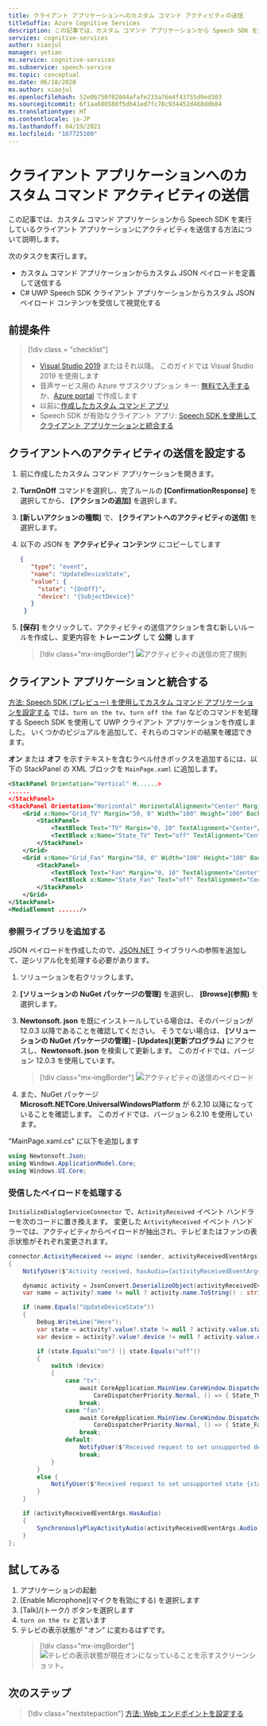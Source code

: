 ```yaml
---
title: クライアント アプリケーションへのカスタム コマンド アクティビティの送信
titleSuffix: Azure Cognitive Services
description: この記事では、カスタム コマンド アプリケーションから Speech SDK を実行しているクライアント アプリケーションにアクティビティを送信する方法について説明します。
services: cognitive-services
author: xiaojul
manager: yetian
ms.service: cognitive-services
ms.subservice: speech-service
ms.topic: conceptual
ms.date: 06/18/2020
ms.author: xiaojul
ms.openlocfilehash: 52e0b750f02044afafe233a76e4f43755d9ed303
ms.sourcegitcommit: 6f1aa680588f5db41ed7fc78c934452d468ddb84
ms.translationtype: HT
ms.contentlocale: ja-JP
ms.lasthandoff: 04/19/2021
ms.locfileid: "107725100"
---
```

# <a name="send-custom-commands-activity-to-client-application"></a>クライアント アプリケーションへのカスタム コマンド アクティビティの送信

この記事では、カスタム コマンド アプリケーションから Speech SDK を実行しているクライアント アプリケーションにアクティビティを送信する方法について説明します。

次のタスクを実行します。

- カスタム コマンド アプリケーションからカスタム JSON ペイロードを定義して送信する
- C# UWP Speech SDK クライアント アプリケーションからカスタム JSON ペイロード コンテンツを受信して視覚化する

## <a name="prerequisites"></a>前提条件
> [!div class = "checklist"]
> * [Visual Studio 2019](https://visualstudio.microsoft.com/downloads/) またはそれ以降。 このガイドでは Visual Studio 2019 を使用します
> * 音声サービス用の Azure サブスクリプション キー: [無料で入手する](overview.md#try-the-speech-service-for-free)か、[Azure portal](https://portal.azure.com) で作成します
> * 以前に[作成したカスタム コマンド アプリ](quickstart-custom-commands-application.md)
> * Speech SDK が有効なクライアント アプリ: [Speech SDK を使用してクライアント アプリケーションと統合する](./how-to-custom-commands-setup-speech-sdk.md)

## <a name="setup-send-activity-to-client"></a>クライアントへのアクティビティの送信を設定する 
1. 前に作成したカスタム コマンド アプリケーションを開きます。
1. **TurnOnOff** コマンドを選択し、完了ルールの **[ConfirmationResponse]** を選択してから、 **[アクションの追加]** を選択します。
1. **[新しいアクションの種類]** で、 **[クライアントへのアクティビティの送信]** を選択します。
1. 以下の JSON を **アクティビティ コンテンツ** にコピーしてします
   ```json
   {
      "type": "event",
      "name": "UpdateDeviceState",
      "value": {
        "state": "{OnOff}",
        "device": "{SubjectDevice}"
      }
    }
   ```
1. **[保存]** をクリックして、アクティビティの送信アクションを含む新しいルールを作成し、変更内容を **トレーニング** して **公開** します

   > [!div class="mx-imgBorder"]
   > ![アクティビティの送信の完了規則](media/custom-commands/send-activity-to-client-completion-rules.png)

## <a name="integrate-with-client-application"></a>クライアント アプリケーションと統合する

[方法: Speech SDK (プレビュー) を使用してカスタム コマンド アプリケーションを設定する](./how-to-custom-commands-setup-speech-sdk.md) では、`turn on the tv`、`turn off the fan` などのコマンドを処理する Speech SDK を使用して UWP クライアント アプリケーションを作成しました。 いくつかのビジュアルを追加して、それらのコマンドの結果を確認できます。

**オン** または **オフ** を示すテキストを含むラベル付きボックスを追加するには、以下の StackPanel の XML ブロックを `MainPage.xaml` に追加します。

```xml
<StackPanel Orientation="Vertical" H......>
......
</StackPanel>
<StackPanel Orientation="Horizontal" HorizontalAlignment="Center" Margin="20">
    <Grid x:Name="Grid_TV" Margin="50, 0" Width="100" Height="100" Background="LightBlue">
        <StackPanel>
            <TextBlock Text="TV" Margin="0, 10" TextAlignment="Center"/>
            <TextBlock x:Name="State_TV" Text="off" TextAlignment="Center"/>
        </StackPanel>
    </Grid>
    <Grid x:Name="Grid_Fan" Margin="50, 0" Width="100" Height="100" Background="LightBlue">
        <StackPanel>
            <TextBlock Text="Fan" Margin="0, 10" TextAlignment="Center"/>
            <TextBlock x:Name="State_Fan" Text="off" TextAlignment="Center"/>
        </StackPanel>
    </Grid>
</StackPanel>
<MediaElement ....../>
```

### <a name="add-reference-libraries"></a>参照ライブラリを追加する

JSON ペイロードを作成したので、[JSON.NET](https://www.newtonsoft.com/json) ライブラリへの参照を追加して、逆シリアル化を処理する必要があります。

1. ソリューションを右クリックします。
1. **[ソリューションの NuGet パッケージの管理]** を選択し、 **[Browse]\(参照\)** を選択します。 
1. **Newtonsoft. json** を既にインストールしている場合は、そのバージョンが 12.0.3 以降であることを確認してください。 そうでない場合は、 **[ソリューションの NuGet パッケージの管理] - [Updates]\(更新プログラム\)** にアクセスし、**Newtonsoft. json** を検索して更新します。 このガイドでは、バージョン 12.0.3 を使用しています。

    > [!div class="mx-imgBorder"]
    > ![アクティビティの送信のペイロード](media/custom-commands/send-activity-to-client-json-nuget.png)

1. また、NuGet パッケージ **Microsoft.NETCore.UniversalWindowsPlatform** が 6.2.10 以降になっていることを確認します。 このガイドでは、バージョン 6.2.10 を使用しています。

"MainPage.xaml.cs" に以下を追加します

```C#
using Newtonsoft.Json; 
using Windows.ApplicationModel.Core;
using Windows.UI.Core;
```

### <a name="handle-the-received-payload"></a>受信したペイロードを処理する

`InitializeDialogServiceConnector` で、`ActivityReceived` イベント ハンドラーを次のコードに置き換えます。 変更した `ActivityReceived` イベント ハンドラーでは、アクティビティからペイロードが抽出され、テレビまたはファンの表示状態がそれぞれ変更されます。

```C#
connector.ActivityReceived += async (sender, activityReceivedEventArgs) =>
{
    NotifyUser($"Activity received, hasAudio={activityReceivedEventArgs.HasAudio} activity={activityReceivedEventArgs.Activity}");

    dynamic activity = JsonConvert.DeserializeObject(activityReceivedEventArgs.Activity);
    var name = activity?.name != null ? activity.name.ToString() : string.Empty;

    if (name.Equals("UpdateDeviceState"))
    {
        Debug.WriteLine("Here");
        var state = activity?.value?.state != null ? activity.value.state.ToString() : string.Empty;
        var device = activity?.value?.device != null ? activity.value.device.ToString() : string.Empty;

        if (state.Equals("on") || state.Equals("off"))
        {
            switch (device)
            {
                case "tv":
                    await CoreApplication.MainView.CoreWindow.Dispatcher.RunAsync(
                        CoreDispatcherPriority.Normal, () => { State_TV.Text = state; });
                    break;
                case "fan":
                    await CoreApplication.MainView.CoreWindow.Dispatcher.RunAsync(
                        CoreDispatcherPriority.Normal, () => { State_Fan.Text = state; });
                    break;
                default:
                    NotifyUser($"Received request to set unsupported device {device} to {state}");
                    break;
            }
        }
        else { 
            NotifyUser($"Received request to set unsupported state {state}");
        }
    }

    if (activityReceivedEventArgs.HasAudio)
    {
        SynchronouslyPlayActivityAudio(activityReceivedEventArgs.Audio);
    }
};
```

## <a name="try-it-out"></a>試してみる

1. アプリケーションの起動
1. [Enable Microphone]\(マイクを有効にする\) を選択します
1. [Talk]/(トーク/) ボタンを選択します
1. `turn on the tv` と言います
1. テレビの表示状態が "オン" に変わるはずです。
   > [!div class="mx-imgBorder"]
   > ![テレビの表示状態が現在オンになっていることを示すスクリーンショット。](media/custom-commands/send-activity-to-client-turn-on-tv.png)

## <a name="next-steps"></a>次のステップ

> [!div class="nextstepaction"]
> [方法: Web エンドポイントを設定する](./how-to-custom-commands-setup-web-endpoints.md)
